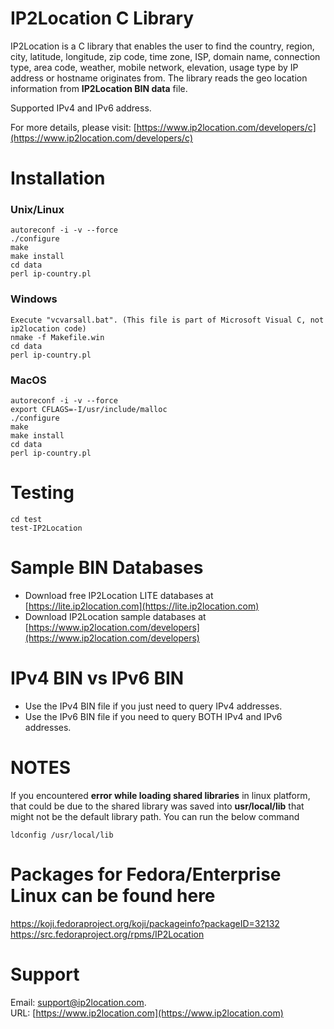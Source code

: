 # IP2Location C Library

IP2Location is a C library that enables the user to find the country, region, city, latitude, longitude, 
zip code, time zone, ISP, domain name, connection type, area code, weather, mobile network, elevation, 
usage type by IP address or hostname originates from. The library reads the geo location information
from **IP2Location BIN data** file.

Supported IPv4 and IPv6 address.

For more details, please visit:
[https://www.ip2location.com/developers/c](https://www.ip2location.com/developers/c)

# Installation
###  Unix/Linux
    autoreconf -i -v --force
    ./configure
    make
    make install
    cd data
    perl ip-country.pl

### Windows
    Execute "vcvarsall.bat". (This file is part of Microsoft Visual C, not ip2location code) 
    nmake -f Makefile.win
    cd data
    perl ip-country.pl

### MacOS
    autoreconf -i -v --force
    export CFLAGS=-I/usr/include/malloc 
    ./configure
    make
    make install
    cd data
    perl ip-country.pl

# Testing
    cd test
    test-IP2Location

# Sample BIN Databases
* Download free IP2Location LITE databases at [https://lite.ip2location.com](https://lite.ip2location.com)  
* Download IP2Location sample databases at [https://www.ip2location.com/developers](https://www.ip2location.com/developers)

# IPv4 BIN vs IPv6 BIN
* Use the IPv4 BIN file if you just need to query IPv4 addresses.
* Use the IPv6 BIN file if you need to query BOTH IPv4 and IPv6 addresses.

# NOTES
If you encountered **error while loading shared libraries** in linux platform, that could be due to the shared library was saved into **usr/local/lib** that might not be the default library path. You can run the below command
```
ldconfig /usr/local/lib
```

# Packages for Fedora/Enterprise Linux can be found here
https://koji.fedoraproject.org/koji/packageinfo?packageID=32132
https://src.fedoraproject.org/rpms/IP2Location

# Support
Email: support@ip2location.com.  
URL: [https://www.ip2location.com](https://www.ip2location.com)
